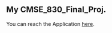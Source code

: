 ## My CMSE_830_Final_Proj.

You can reach the Application [here](https://lowet0619-cmse-830-fin-cmse-830-final-proj---wenting-liu-m11r4l.streamlit.app/).
